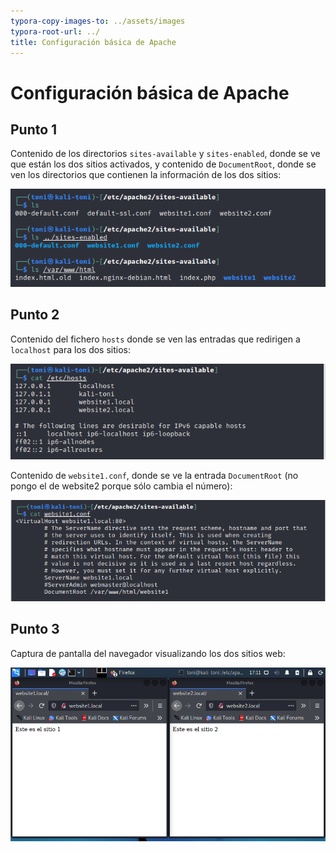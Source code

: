 ```yaml
---
typora-copy-images-to: ../assets/images
typora-root-url: ../
title: Configuración básica de Apache
---
```


# Configuración básica de Apache

## Punto 1

Contenido de los directorios `sites-available` y `sites-enabled`, donde se ve que están los dos sitios activados, y contenido de `DocumentRoot`, donde se ven los directorios que contienen la información de los dos sitios:

![image-20211123165848858](/assets/images/image-20211123165848858.png)

## Punto 2

Contenido del fichero `hosts` donde se ven las entradas que redirigen a `localhost` para los dos sitios:

![image-20211123170450105](/assets/images/image-20211123170450105.png)

Contenido de `website1.conf`, donde se ve la entrada `DocumentRoot` (no pongo el de website2 porque sólo cambia el número):

![image-20211123170822275](/assets/images/image-20211123170822275.png)

## Punto 3

Captura de pantalla del navegador visualizando los dos sitios web:

![image-20211123171120136](/assets/images/image-20211123171120136.png)



